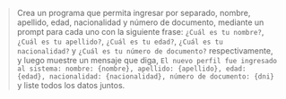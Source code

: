 > Crea un programa que permita ingresar por separado, nombre, apellido, edad, nacionalidad y número de documento, mediante un prompt para cada uno con la siguiente frase: `¿Cuál es tu nombre?`, `¿Cuál es tu apellido?`, `¿Cuál es tu edad?`, `¿Cuál es tu nacionalidad?` y `¿Cuál es tu número de documento?` respectivamente, y luego muestre un mensaje que diga, `El nuevo perfil fue ingresado al sistema: nombre: {nombre}, apellido: {apellido}, edad: {edad}, nacionalidad: {nacionalidad}, número de documento: {dni}` y liste todos los datos juntos.


<style>
  .mu-browser {
    display: none;
  }
</style>